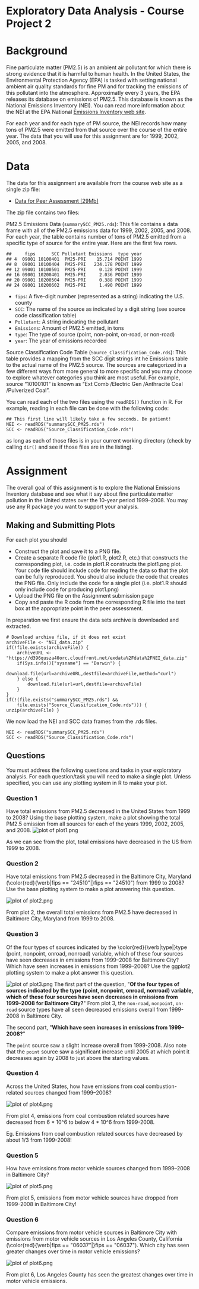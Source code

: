 Exploratory Data Analysis - Course Project 2
============================================

# Background

Fine particulate matter (PM2.5) is an ambient air pollutant for which there is strong evidence that it is harmful to human health. In the United States, the Environmental Protection Agency (EPA) is tasked with setting national ambient air quality standards for fine PM and for tracking the emissions of this pollutant into the atmosphere. Approximatly every 3 years, the EPA releases its database on emissions of PM2.5. This database is known as the National Emissions Inventory (NEI). You can read more information about the NEI at the EPA National [Emissions Inventory web site](http://www.epa.gov/ttn/chief/eiinformation.html).

For each year and for each type of PM source, the NEI records how many tons of PM2.5 were emitted from that source over the course of the entire year. The data that you will use for this assignment are for 1999, 2002, 2005, and 2008.

# Data

The data for this assignment are available from the course web site as a single zip file:

* [Data for Peer Assessment [29Mb]](https://d396qusza40orc.cloudfront.net/exdata%2Fdata%2FNEI_data.zip)

The zip file contains two files:

PM2.5 Emissions Data (`summarySCC_PM25.rds`): This file contains a data frame with all of the PM2.5 emissions data for 1999, 2002, 2005, and 2008. For each year, the table contains number of tons of PM2.5 emitted from a specific type of source for the entire year. Here are the first few rows.
````
##     fips      SCC Pollutant Emissions  type year
## 4  09001 10100401  PM25-PRI    15.714 POINT 1999
## 8  09001 10100404  PM25-PRI   234.178 POINT 1999
## 12 09001 10100501  PM25-PRI     0.128 POINT 1999
## 16 09001 10200401  PM25-PRI     2.036 POINT 1999
## 20 09001 10200504  PM25-PRI     0.388 POINT 1999
## 24 09001 10200602  PM25-PRI     1.490 POINT 1999
````

* `fips`: A five-digit number (represented as a string) indicating the U.S. county
* `SCC`: The name of the source as indicated by a digit string (see source code classification table)
* `Pollutant`: A string indicating the pollutant
* `Emissions`: Amount of PM2.5 emitted, in tons
* `type`: The type of source (point, non-point, on-road, or non-road)
* `year`: The year of emissions recorded

Source Classification Code Table (`Source_Classification_Code.rds`): This table provides a mapping from the SCC digit strings int he Emissions table to the actual name of the PM2.5 source. The sources are categorized in a few different ways from more general to more specific and you may choose to explore whatever categories you think are most useful. For example, source “10100101” is known as “Ext Comb /Electric Gen /Anthracite Coal /Pulverized Coal”.

You can read each of the two files using the `readRDS()` function in R. For example, reading in each file can be done with the following code:

````
## This first line will likely take a few seconds. Be patient!
NEI <- readRDS("summarySCC_PM25.rds")
SCC <- readRDS("Source_Classification_Code.rds")
````

as long as each of those files is in your current working directory (check by calling `dir()` and see if those files are in the listing).

# Assignment

The overall goal of this assignment is to explore the National Emissions Inventory database and see what it say about fine particulate matter pollution in the United states over the 10-year period 1999–2008. You may use any R package you want to support your analysis.

## Making and Submitting Plots

For each plot you should

* Construct the plot and save it to a PNG file.
* Create a separate R code file (plot1.R, plot2.R, etc.) that constructs the corresponding plot, i.e. code in plot1.R constructs the plot1.png plot. Your code file should include code for reading the data so that the plot can be fully reproduced. You should also include the code that creates the PNG file. Only include the code for a single plot (i.e. plot1.R should only include code for producing plot1.png)
* Upload the PNG file on the Assignment submission page
* Copy and paste the R code from the corresponding R file into the text box at the appropriate point in the peer assessment.

In preparation we first ensure the data sets archive is downloaded and extracted.

```{r setup,echo=FALSE}
# Download archive file, if it does not exist
archiveFile <- "NEI_data.zip"
if(!file.exists(archiveFile)) {
	archiveURL <- "https://d396qusza40orc.cloudfront.net/exdata%2Fdata%2FNEI_data.zip"
	if(Sys.info()["sysname"] == "Darwin") {
		download.file(url=archiveURL,destfile=archiveFile,method="curl")
	} else {
		download.file(url=url,destfile=archiveFile)
	}
}
if(!(file.exists("summarySCC_PM25.rds") && 
	file.exists("Source_Classification_Code.rds"))) { unzip(archiveFile) }
```

We now load the NEI and SCC data frames from the .rds files.

```{r data, cache=TRUE}
NEI <- readRDS("summarySCC_PM25.rds")
SCC <- readRDS("Source_Classification_Code.rds")
```
## Questions

You must address the following questions and tasks in your exploratory analysis. For each question/task you will need to make a single plot. Unless specified, you can use any plotting system in R to make your plot.

### Question 1

Have total emissions from PM2.5 decreased in the United States from 1999 to 2008? Using the base plotting system, make a plot showing the total PM2.5 emission from all sources for each of the years 1999, 2002, 2005, and 2008.
![plot of plot1.png](./plot1.png)

As we can see from the plot, total emissions have decreased in the US from 1999 to 2008.

### Question 2

Have total emissions from PM2.5 decreased in the Baltimore City, Maryland (\color{red}{\verb|fips == "24510"|}fips == "24510") from 1999 to 2008? Use the base plotting system to make a plot answering this question.

![plot of plot2.png](./plot2.png)

From plot 2, the overall total emissions from PM2.5 have decreased in Baltimore City, Maryland from 1999 to 2008.

### Question 3

Of the four types of sources indicated by the \color{red}{\verb|type|}type (point, nonpoint, onroad, nonroad) variable, which of these four sources have seen decreases in emissions from 1999–2008 for Baltimore City? Which have seen increases in emissions from 1999–2008? Use the ggplot2 plotting system to make a plot answer this question.

![plot of plot3.png](./plot3.png)
The first part of the question, "**Of the four types of sources indicated by the type (point, nonpoint, onroad, nonroad) variable, which of these four sources have seen decreases in emissions from 1999–2008 for Baltimore City?**"
From plot 3, the `non-road`, `nonpoint`, `on-road` source types have all seen decreased emissions overall from 1999-2008 in Baltimore City.

The second part, "**Which have seen increases in emissions from 1999–2008?**"

The `point` source saw a slight increase overall from 1999-2008. Also note that the `point` source saw a significant increase until 2005 at which point it decreases again by 2008 to just above the starting values. 

### Question 4

Across the United States, how have emissions from coal combustion-related sources changed from 1999–2008?

![plot of plot4.png](./plot4.png)

From plot 4, emissions from coal combustion related sources have decreased from 6 * 10^6 to below 4 * 10^6 from 1999-2008.

Eg. Emissions from coal combustion related sources have decreased by about 1/3 from 1999-2008!

### Question 5
How have emissions from motor vehicle sources changed from 1999–2008 in Baltimore City?

![plot of plot5.png](./plot5.png)

From plot 5, emissions from motor vehicle sources have dropped from 1999-2008 in Baltimore City!

### Question 6
Compare emissions from motor vehicle sources in Baltimore City with emissions from motor vehicle sources in Los Angeles County, California (\color{red}{\verb|fips == "06037"|}fips == "06037"). Which city has seen greater changes over time in motor vehicle emissions?

![plot of plot6.png](./plot6.png)

From plot 6, Los Angeles County has seen the greatest changes over time in motor vehicle emissions.
